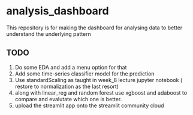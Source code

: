 # analysis_dashboard
This repository is for making the dashboard for analysing data to better understand the underlying pattern

## TODO
1. Do some EDA and add a menu option for that
2. Add some time-series classifier model for the prediction
3. Use standardScaling as taught in week_8 lecture jupyter notebook ( restore to normalization as the last resort)
4. along with linear_reg and random forest use xgboost and adaboost to compare and evalutate which one is better. 
5. upload the streamlit app onto the streamlit community cloud